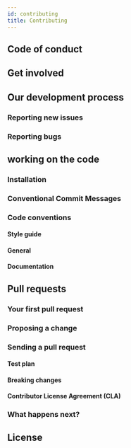 ```yaml
---
id: contributing
title: Contributing
---
```


## Code of conduct

## Get involved

## Our development process
### Reporting new issues
### Reporting bugs

## working on the code
### Installation
### Conventional Commit Messages
### Code conventions
#### Style guide
#### General
#### Documentation

## Pull requests
### Your first pull request
### Proposing a change
### Sending a pull request
#### Test plan
#### Breaking changes
#### Contributor License Agreement (CLA)
### What happens next?

## License